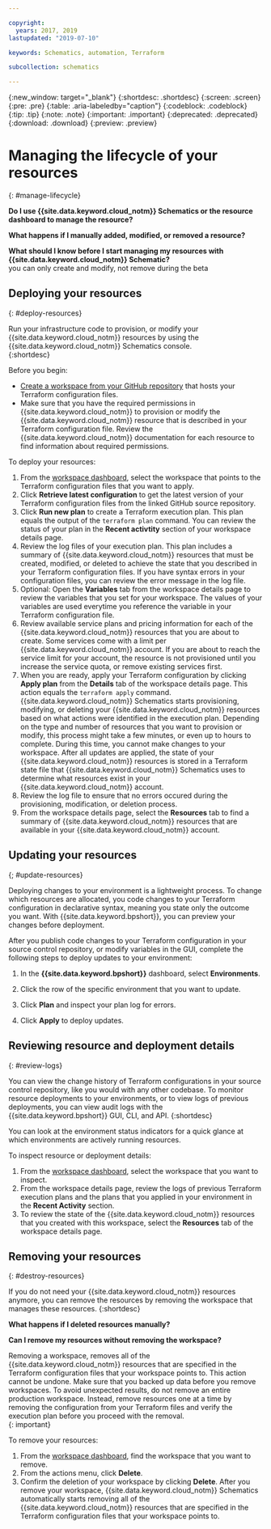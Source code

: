 ```yaml
---

copyright:
  years: 2017, 2019
lastupdated: "2019-07-10"

keywords: Schematics, automation, Terraform

subcollection: schematics

---
```

{:new_window: target="_blank"}
{:shortdesc: .shortdesc}
{:screen: .screen}
{:pre: .pre}
{:table: .aria-labeledby="caption"}
{:codeblock: .codeblock}
{:tip: .tip}
{:note: .note}
{:important: .important}
{:deprecated: .deprecated}
{:download: .download}
{:preview: .preview}

# Managing the lifecycle of your resources
{: #manage-lifecycle}

**Do I use {{site.data.keyword.cloud_notm}} Schematics or the resource dashboard to manage the resource?**</br>

**What happens if I manually added, modified, or removed a resource?** </br>

**What should I know before I start managing my resources with {{site.data.keyword.cloud_notm}} Schematic?** </br>
you can only create and modify, not remove during the beta

## Deploying your resources
{: #deploy-resources}

Run your infrastructure code to provision, or modify your {{site.data.keyword.cloud_notm}} resources by using the {{site.data.keyword.cloud_notm}} Schematics console.  
{:shortdesc}

Before you begin: 
- [Create a workspace from your GitHub repository](/docs/schematics?topic=schematics-workspace-setup#create-workspace) that hosts your Terraform configuration files. 
- Make sure that you have the required permissions in {{site.data.keyword.cloud_notm}} to provision or modify the {{site.data.keyword.cloud_notm}} resource that is described in your Terraform configuration file. Review the {{site.data.keyword.cloud_notm}} documentation for each resource to find information about required permissions. 

To deploy your resources: 

1. From the [workspace dashboard](https://cloud.ibm.com/schematics/workspaces), select the workspace that points to the Terraform configuration files that you want to apply. 
2. Click **Retrieve latest configuration** to get the latest version of your Terraform configuration files from the linked GitHub source repository. 
3. Click **Run new plan** to create a Terraform execution plan. This plan equals the output of the `terraform plan` command. You can review the status of your plan in the **Recent activtity** section of your workspace details page.
4. Review the log files of your execution plan. This plan includes a summary of {{site.data.keyword.cloud_notm}} resources that must be created, modified, or deleted to achieve the state that you described in your Terraform configuration files. If you have syntax errors in your configuration files, you can review the error message in the log file. 
5. Optional: Open the **Variables** tab from the workspace details page to review the variables that you set for your workspace. The values of your variables are used everytime you reference the variable in your Terraform configuration file. 
6. Review available service plans and pricing information for each of the {{site.data.keyword.cloud_notm}} resources that you are about to create. Some services come with a limit per {{site.data.keyword.cloud_notm}} account. If you are about to reach the service limit for your account, the resource is not provisioned until you increase the service quota, or remove existing services first. 
7. When you are ready, apply your Terraform configuration by clicking **Apply plan** from the **Details** tab of the workspace details page. This action equals the `terraform apply` command. {{site.data.keyword.cloud_notm}} Schematics starts provisioning, modifying, or deleting your {{site.data.keyword.cloud_notm}} resources based on what actions were identified in the execution plan. Depending on the type and number of resources that you want to provision or modify, this process might take a few minutes, or even up to hours to complete. During this time, you cannot make changes to your workspace. After all updates are applied, the state of your {{site.data.keyword.cloud_notm}} resources is stored in a Terraform state file that {{site.data.keyword.cloud_notm}} Schematics uses to determine what resources exist in your {{site.data.keyword.cloud_notm}} account. 
8. Review the log file to ensure that no errors occured during the provisioning, modification, or deletion process. 
9. From the workspace details page, select the **Resources** tab to find a summary of {{site.data.keyword.cloud_notm}} resources that are available in your {{site.data.keyword.cloud_notm}} account.

## Updating your resources
{; #update-resources}

Deploying changes to your environment is a lightweight process. To change which resources are allocated, you code changes to your Terraform configuration in declarative syntax, meaning you state only the outcome you want. With {{site.data.keyword.bpshort}}, you can preview your changes before deployment.


After you publish code changes to your Terraform configuration in your source control repository, or modify variables in the GUI, complete the following steps to deploy updates to your environment:

1. In the **{{site.data.keyword.bpshort}}** dashboard, select **Environments**.

2. Click the row of the specific environment that you want to update.

3. Click **Plan** and inspect your plan log for errors.

4. Click **Apply** to deploy updates.



## Reviewing resource and deployment details
{: #review-logs}

You can view the change history of Terraform configurations in your source control repository, like you would with any other codebase. To monitor resource deployments to your environments, or to view logs of previous deployments, you can view audit logs with the {{site.data.keyword.bpshort}} GUI, CLI, and API.
{:shortdesc}

You can look at the environment status indicators for a quick glance at which environments are actively running resources.

To inspect resource or deployment details:

1. From the [workspace dashboard](https://cloud.ibm.com/schematics/workspaces), select the workspace that you want to inspect.
2. From the workspace details page, review the logs of previous Terraform execution plans and the plans that you applied in your environment in the **Recent Activity** section. 
3. To review the state of the {{site.data.keyword.cloud_notm}} resources that you created with this workspace, select the **Resources** tab of the workspace details page. 
  
## Removing your resources
{: #destroy-resources}

If you do not need your {{site.data.keyword.cloud_notm}} resources anymore, you can remove the resources by removing the workspace that manages these resources. 
{:shortdesc}

**What happens if I deleted resources manually?** </br>

**Can I remove my resources without removing the workspace?** </br>

Removing a workspace, removes all of the {{site.data.keyword.cloud_notm}} resources that are specified in the Terraform configuration files that your workspace points to. This action cannot be undone. Make sure that you backed up data before you remove workspaces. To avoid unexpected results, do not remove an entire production workspace. Instead, remove resources one at a time by removing the configuration from your Terraform files and verify the execution plan before you proceed with the removal.  
{: important}

To remove your resources: 

1. From the [workspace dashboard](https://cloud.ibm.com/schematics/workspaces), find the workspace that you want to remove. 
2. From the actions menu, click **Delete**. 
3. Confirm the deletion of your workspace by clicking **Delete**. After you remove your workspace, {{site.data.keyword.cloud_notm}} Schematics automatically starts removing all of the {{site.data.keyword.cloud_notm}} resources that are specified in the Terraform configuration files that your workspace points to. 

